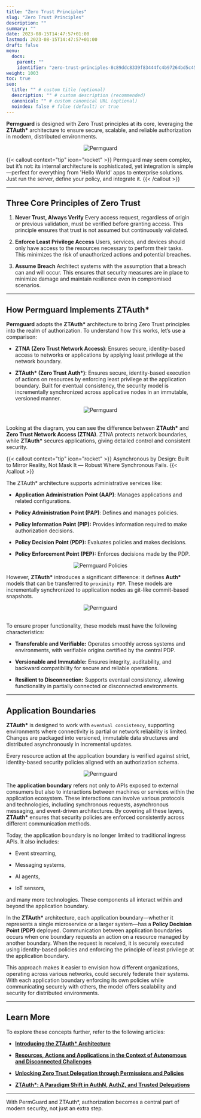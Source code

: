 ```yaml
---
title: "Zero Trust Principles"
slug: "Zero Trust Principles"
description: ""
summary: ""
date: 2023-08-15T14:47:57+01:00
lastmod: 2023-08-15T14:47:57+01:00
draft: false
menu:
  docs:
    parent: ""
    identifier: "zero-trust-principles-8c89ddc8339f83444fc4b97264bd5c45"
weight: 1003
toc: true
seo:
  title: "" # custom title (optional)
  description: "" # custom description (recommended)
  canonical: "" # custom canonical URL (optional)
  noindex: false # false (default) or true
---
```


**Permguard** is designed with Zero Trust principles at its core, leveraging the **ZTAuth\*** architecture to ensure secure, scalable, and reliable authorization in modern, distributed environments.

<div style="text-align: center">
  <img alt="Permguard" src="/images/diagrams/ztauth.png"/>
</div>

{{< callout context="tip" icon="rocket" >}}
Permguard may seem complex, but it’s not: its internal architecture is sophisticated, yet integration is simple—perfect for everything from 'Hello World' apps to enterprise solutions. Just run the server, define your policy, and integrate it.
{{< /callout >}}

---

## Three Core Principles of Zero Trust

1. **Never Trust, Always Verify**
   Every access request, regardless of origin or previous validation, must be verified before granting access. This principle ensures that trust is not assumed but continuously validated.

2. **Enforce Least Privilege Access**
   Users, services, and devices should only have access to the resources necessary to perform their tasks. This minimizes the risk of unauthorized actions and potential breaches.

3. **Assume Breach**
   Architect systems with the assumption that a breach can and will occur. This ensures that security measures are in place to minimize damage and maintain resilience even in compromised scenarios.

---

## How Permguard Implements ZTAuth\*

**Permguard** adopts the **ZTAuth\*** architecture to bring Zero Trust principles into the realm of authorization. To understand how this works, let’s use a comparison:

- **ZTNA (Zero Trust Network Access)**: Ensures secure, identity-based access to networks or applications by applying least privilege at the network boundary.

- **ZTAuth\* (Zero Trust Auth\*)**: Ensures secure, identity-based execution of actions on resources by enforcing least privilege at the application boundary. Built for eventual consistency, the security model is incrementally synchronized across applicative nodes in an immutable, versioned manner.

<div style="text-align: center">
  <img alt="Permguard" src="/images/diagrams/d15.png"/>
</div><br/>

Looking at the diagram, you can see the difference between **ZTAuth\*** and **Zero Trust Network Access (ZTNA)**. ZTNA protects network boundaries, while **ZTAuth\***  secures applications, giving detailed control and consistent security.

{{< callout context="tip" icon="rocket" >}}
Asynchronous by Design: Built to Mirror Reality, Not Mask It — Robust Where Synchronous Fails.
{{< /callout >}}

The ZTAuth\* architecture supports administrative services like:

- **Application Administration Point (AAP)**: Manages applications and related configurations.

- **Policy Administration Point (PAP)**: Defines and manages policies.

- **Policy Information Point (PIP):** Provides information required to make authorization decisions.

- **Policy Decision Point (PDP):** Evaluates policies and makes decisions.

- **Policy Enforcement Point (PEP):** Enforces decisions made by the PDP.

<div style="text-align: center">
  <img alt="Permguard Policies" src="/images/diagrams/d5.png"/>
</div>

However, **ZTAuth\*** introduces a significant difference: it defines **Auth\*** models that can be transferred to `proximity PDP`.
These models are incrementally synchronized to application nodes as git-like commit-based snapshots.

<div style="text-align: center">
  <img alt="Permguard" src="/images/diagrams/d16.png"/>
</div><br/>

To ensure proper functionality, these models must have the following characteristics:

- **Transferable and Verifiable:** Operates smoothly across systems and environments, with verifiable origins certified by the central PDP.

- **Versionable and Immutable:** Ensures integrity, auditability, and backward compatibility for secure and reliable operations.

- **Resilient to Disconnection:** Supports eventual consistency, allowing functionality in partially connected or disconnected environments.

---

## Application Boundaries

**ZTAuth\*** is designed to work with `eventual consistency`, supporting environments where connectivity is partial or network reliability is limited. Changes are packaged into versioned, immutable data structures and distributed asynchronously in incremental updates.

Every resource action at the application boundary is verified against strict, identity-based security policies aligned with an authorization schema.

<div style="text-align: center">
  <img alt="Permguard" src="/images/diagrams/d17.png"/>
</div>

The **application boundary** refers not only to APIs exposed to external consumers but also to interactions between machines or services within the application ecosystem. These interactions can involve various protocols and technologies, including synchronous requests, asynchronous messaging, and event-driven architectures. By covering all these layers, **ZTAuth\*** ensures that security policies are enforced consistently across different communication methods.

Today, the application boundary is no longer limited to traditional ingress APIs. It also includes:

- Event streaming,

- Messaging systems,

- AI agents,

- IoT sensors,

and many more technologies. These components all interact within and beyond the application boundary.

In the **ZTAuth\*** architecture, each application boundary—whether it represents a single microservice or a larger system—has a **Policy Decision Point (PDP)** deployed. Communication between application boundaries occurs when one boundary requests an action on a resource managed by another boundary. When the request is received, it is securely executed using identity-based policies and enforcing the principle of least privilege at the application boundary.

This approach makes it easier to envision how different organizations, operating across various networks, could securely federate their systems. With each application boundary enforcing its own policies while communicating securely with others, the model offers scalability and security for distributed environments.

---

## Learn More

To explore these concepts further, refer to the following articles:

- [**Introducing the ZTAuth\* Architecture**](https://medium.com/ztauth/introducing-the-ztauth-architecture-8d220ba008d1)

- [**Resources, Actions and Applications in the Context of Autonomous and Disconnected Challenges**](https://medium.com/ztauth/resources-actions-andapplications-in-the-context-of-autonomous-and-disconnected-challenges-b261d37cb28a)

- [**Unlocking Zero Trust Delegation through Permissions and Policies**](https://medium.com/ztauth/unlocking-zero-trust-delegation-through-permissions-and-policies-f2952f56f79b)

- [**ZTAuth\*: A Paradigm Shift in AuthN, AuthZ, and Trusted Delegations**](https://medium.com/ztauth/ztauth-a-paradigm-shift-in-authn-authz-and-trusted-delegations-029801de8b0b)

---

With PermGuard and ZTAuth\*, authorization becomes a central part of modern security, not just an extra step.
